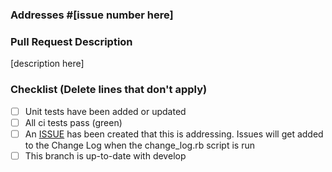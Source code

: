 ### Addresses #[issue number here]

### Pull Request Description

[description here]

### Checklist (Delete lines that don't apply)

- [ ] Unit tests have been added or updated
- [ ] All ci tests pass (green)
- [ ] An [ISSUE](https://github.com/urbanopt/urbanopt-cli/issues) has been created that this is addressing. Issues will get added to the Change Log when the change_log.rb script is run
- [ ] This branch is up-to-date with develop
